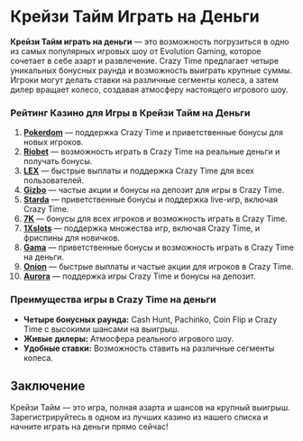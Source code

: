# Крейзи Тайм Играть на Деньги

**Крейзи Тайм играть на деньги** — это возможность погрузиться в одно из самых популярных игровых шоу от Evolution Gaming, которое сочетает в себе азарт и развлечение. Crazy Time предлагает четыре уникальных бонусных раунда и возможность выиграть крупные суммы. Игроки могут делать ставки на различные сегменты колеса, а затем дилер вращает колесо, создавая атмосферу настоящего игрового шоу.

### Рейтинг Казино для Игры в Крейзи Тайм на Деньги

1. **[Pokerdom](https://brandplay.link/4k77v2yx)** — поддержка Crazy Time и приветственные бонусы для новых игроков.
2. **[Riobet](https://brandplay.link/7xBLTPyj)** — возможность играть в Crazy Time на реальные деньги и получать бонусы.
3. **[LEX](https://brandplay.link/zW4hdDFV)** — быстрые выплаты и поддержка Crazy Time для всех пользователей.
4. **[Gizbo](https://brandplay.link/bprXw4YV)** — частые акции и бонусы на депозит для игры в Crazy Time.
5. **[Starda](https://brandplay.link/fB7xwRFL)** — приветственные бонусы и поддержка live-игр, включая Crazy Time.
6. **[7K](https://brandplay.link/BvQyFShp)** — бонусы для всех игроков и возможность играть в Crazy Time.
7. **[1Xslots](https://brandplay.link/hSB1khtr)** — поддержка множества игр, включая Crazy Time, и фриспины для новичков.
8. **[Gama](https://brandplay.link/j6NMKsDz)** — приветственные бонусы и возможность играть в Crazy Time на деньги.
9. **[Onion](https://brandplay.link/zBGRVpQ9)** — быстрые выплаты и частые акции для игроков в Crazy Time.
10. **[Aurora](https://10trafic-stat2.com/click/668546556bcc6313411604bd/6766/13032/subaccount)** — поддержка игры Crazy Time и бонусы на депозит.

### Преимущества игры в Crazy Time на деньги

- **Четыре бонусных раунда:** Cash Hunt, Pachinko, Coin Flip и Crazy Time с высокими шансами на выигрыш.
- **Живые дилеры:** Атмосфера реального игрового шоу.
- **Удобные ставки:** Возможность ставить на различные сегменты колеса.

## Заключение

Крейзи Тайм — это игра, полная азарта и шансов на крупный выигрыш. Зарегистрируйтесь в одном из лучших казино из нашего списка и начните играть на деньги прямо сейчас!
